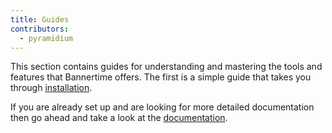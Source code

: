 ```yaml
---
title: Guides
contributors:
  - pyramidium
---
```


This section contains guides for understanding and mastering the tools and features that Bannertime offers. The first is a simple guide that takes you through [installation](/guides/installation).



If you are already set up and are looking for more detailed documentation then go ahead and take a look at the [documentation](/documentation).
